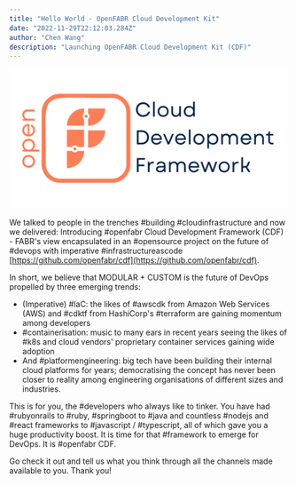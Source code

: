 ```yaml
---
title: "Hello World - OpenFABR Cloud Development Kit"
date: "2022-11-29T22:12:03.284Z"
author: "Chen Wang"
description: "Launching OpenFABR Cloud Development Kit (CDF)"
---
```


![OpenFABR CDF Image](openfabr-cdf-header-1280x640.png)

We talked to people in the trenches #building #cloudinfrastructure and now we delivered: Introducing #openfabr Cloud Development Framework (CDF) - FABR's view encapsulated in an #opensource project on the future of #devops with imperative #infrastructureascode [https://github.com/openfabr/cdf](https://github.com/openfabr/cdf).

In short, we believe that MODULAR + CUSTOM is the future of DevOps propelled by three emerging trends:

- (Imperative) #IaC: the likes of #awscdk from Amazon Web Services (AWS) and #cdktf from HashiCorp's #terraform are gaining momentum among developers
- #containerisation: music to many ears in recent years seeing the likes of #k8s and cloud vendors' proprietary container services gaining wide adoption
- And #platformengineering: big tech have been building their internal cloud platforms for years; democratising the concept has never been closer to reality among engineering organisations of different sizes and industries.

This is for you, the #developers who always like to tinker. You have had #rubyonrails to #ruby, #springboot to #java and countless #nodejs and #react frameworks to #javascript / #typescript, all of which gave you a huge productivity boost. It is time for that #framework to emerge for DevOps. It is #openfabr CDF.

Go check it out and tell us what you think through all the channels made available to you. Thank you!
